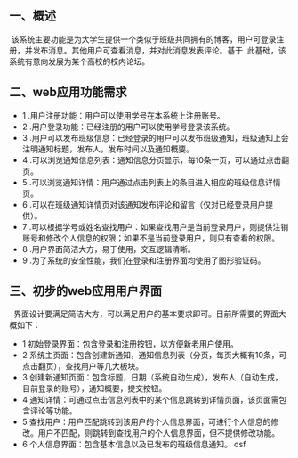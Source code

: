 ## 一、概述
  该系统主要功能是为大学生提供一个类似于班级共同拥有的博客，用户可登录注册，并发布消息。其他用户可查看消息，并对此消息发表评论。基于
  此基础，该系统有意向发展为某个高校的校内论坛。
## 二、web应用功能需求
- 1 .用户注册功能：用户可以使用学号在本系统上注册账号。
- 2 .用户登录功能：已经注册的用户可以使用学号登录该系统。
- 3 .用户可以发布班级信息：已经登录的用户可以发布班级通知，班级通知上会注明通知标题，发布人，发布时间以及通知概要。
- 4 .可以浏览通知信息列表：通知信息分页显示，每10条一页，可以通过点击翻页。
- 5 .可以浏览通知详情：用户通过点击列表上的条目进入相应的班级信息详情页。
- 6 .可以在班级通知详情页对该通知发布评论和留言（仅对已经登录用户提供）。
- 7 .可以根据学号或姓名查找用户：如果查找用户是当前登录用户，则提供注销账号和修改个人信息的权限；如果不是当前登录用户，则只有查看的权限。
- 8 .用户界面简洁大方，易于使用，交互逻辑清晰。
- 9 .为了系统的安全性能，我们在登录和注册界面均使用了图形验证码。

## 三、初步的web应用用户界面
   界面设计要满足简洁大方，可以满足用户的基本要求即可。目前所需要的界面大概如下：
- 1 初始登录界面：包含登录和注册按钮，以方便新老用户使用。
- 2 系统主页面：包含创建新通知，通知信息列表（分页，每页大概有10条，可点击翻页），查找用户等几大板块。
- 3 创建新通知页面：包含标题，日期（系统自动生成），发布人（自动生成，目前登录的账号），通知概要，提交按钮。
- 4 通知详情：可通过点击信息列表中的某个信息跳转到详情页面，该页面需包含评论等功能。
- 5 查找用户：用户匹配跳转到该用户的个人信息界面，可进行个人信息的修改。用户不匹配，则跳转到查找用户的个人信息界面，但不提供修改功能。
- 6 个人信息界面：包含基本信息以及已发布的班级信息通知。
 dsf
